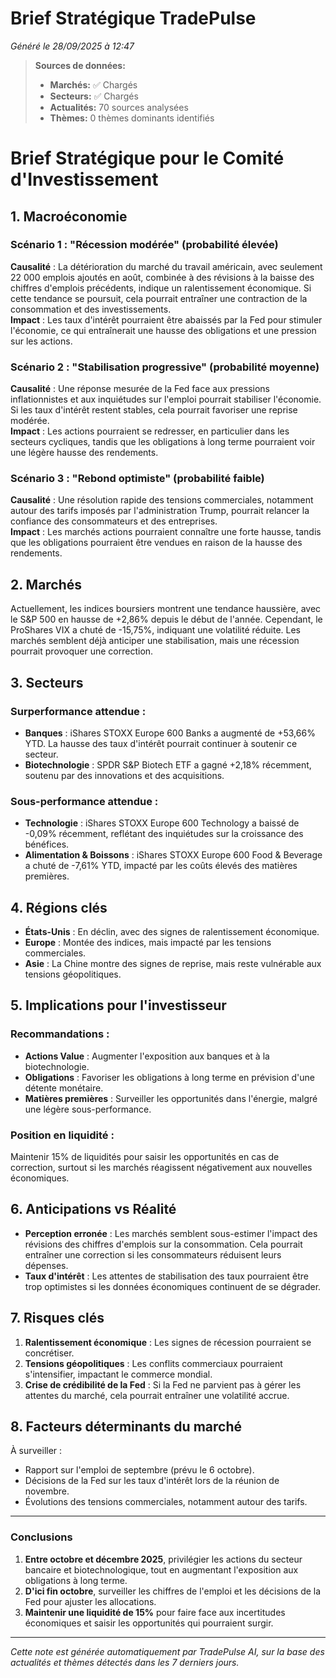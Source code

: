 # Brief Stratégique TradePulse

*Généré le 28/09/2025 à 12:47*

> **Sources de données:**
> - **Marchés:** ✅ Chargés
> - **Secteurs:** ✅ Chargés
> - **Actualités:** 70 sources analysées
> - **Thèmes:** 0 thèmes dominants identifiés

# Brief Stratégique pour le Comité d'Investissement

## 1. Macroéconomie

### Scénario 1 : "Récession modérée" (probabilité élevée)
**Causalité** : La détérioration du marché du travail américain, avec seulement 22 000 emplois ajoutés en août, combinée à des révisions à la baisse des chiffres d'emplois précédents, indique un ralentissement économique. Si cette tendance se poursuit, cela pourrait entraîner une contraction de la consommation et des investissements.  
**Impact** : Les taux d'intérêt pourraient être abaissés par la Fed pour stimuler l'économie, ce qui entraînerait une hausse des obligations et une pression sur les actions.

### Scénario 2 : "Stabilisation progressive" (probabilité moyenne)
**Causalité** : Une réponse mesurée de la Fed face aux pressions inflationnistes et aux inquiétudes sur l'emploi pourrait stabiliser l'économie. Si les taux d'intérêt restent stables, cela pourrait favoriser une reprise modérée.  
**Impact** : Les actions pourraient se redresser, en particulier dans les secteurs cycliques, tandis que les obligations à long terme pourraient voir une légère hausse des rendements.

### Scénario 3 : "Rebond optimiste" (probabilité faible)
**Causalité** : Une résolution rapide des tensions commerciales, notamment autour des tarifs imposés par l'administration Trump, pourrait relancer la confiance des consommateurs et des entreprises.  
**Impact** : Les marchés actions pourraient connaître une forte hausse, tandis que les obligations pourraient être vendues en raison de la hausse des rendements.

## 2. Marchés

Actuellement, les indices boursiers montrent une tendance haussière, avec le S&P 500 en hausse de +2,86% depuis le début de l'année. Cependant, le ProShares VIX a chuté de -15,75%, indiquant une volatilité réduite. Les marchés semblent déjà anticiper une stabilisation, mais une récession pourrait provoquer une correction.

## 3. Secteurs

### Surperformance attendue :
- **Banques** : iShares STOXX Europe 600 Banks a augmenté de +53,66% YTD. La hausse des taux d'intérêt pourrait continuer à soutenir ce secteur.
- **Biotechnologie** : SPDR S&P Biotech ETF a gagné +2,18% récemment, soutenu par des innovations et des acquisitions.

### Sous-performance attendue :
- **Technologie** : iShares STOXX Europe 600 Technology a baissé de -0,09% récemment, reflétant des inquiétudes sur la croissance des bénéfices.
- **Alimentation & Boissons** : iShares STOXX Europe 600 Food & Beverage a chuté de -7,61% YTD, impacté par les coûts élevés des matières premières.

## 4. Régions clés

- **États-Unis** : En déclin, avec des signes de ralentissement économique.
- **Europe** : Montée des indices, mais impacté par les tensions commerciales.
- **Asie** : La Chine montre des signes de reprise, mais reste vulnérable aux tensions géopolitiques.

## 5. Implications pour l'investisseur

### Recommandations :
- **Actions Value** : Augmenter l'exposition aux banques et à la biotechnologie.
- **Obligations** : Favoriser les obligations à long terme en prévision d'une détente monétaire.
- **Matières premières** : Surveiller les opportunités dans l'énergie, malgré une légère sous-performance.

### Position en liquidité :
Maintenir 15% de liquidités pour saisir les opportunités en cas de correction, surtout si les marchés réagissent négativement aux nouvelles économiques.

## 6. Anticipations vs Réalité

- **Perception erronée** : Les marchés semblent sous-estimer l'impact des révisions des chiffres d'emplois sur la consommation. Cela pourrait entraîner une correction si les consommateurs réduisent leurs dépenses.
- **Taux d'intérêt** : Les attentes de stabilisation des taux pourraient être trop optimistes si les données économiques continuent de se dégrader.

## 7. Risques clés

1. **Ralentissement économique** : Les signes de récession pourraient se concrétiser.
2. **Tensions géopolitiques** : Les conflits commerciaux pourraient s'intensifier, impactant le commerce mondial.
3. **Crise de crédibilité de la Fed** : Si la Fed ne parvient pas à gérer les attentes du marché, cela pourrait entraîner une volatilité accrue.

## 8. Facteurs déterminants du marché

À surveiller :
- Rapport sur l'emploi de septembre (prévu le 6 octobre).
- Décisions de la Fed sur les taux d'intérêt lors de la réunion de novembre.
- Évolutions des tensions commerciales, notamment autour des tarifs.

---

### Conclusions
1. **Entre octobre et décembre 2025**, privilégier les actions du secteur bancaire et biotechnologique, tout en augmentant l'exposition aux obligations à long terme.
2. **D'ici fin octobre**, surveiller les chiffres de l'emploi et les décisions de la Fed pour ajuster les allocations.
3. **Maintenir une liquidité de 15%** pour faire face aux incertitudes économiques et saisir les opportunités qui pourraient surgir.

---

*Cette note est générée automatiquement par TradePulse AI, sur la base des actualités et thèmes détectés dans les 7 derniers jours.*
